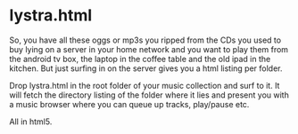 # lystra.html

So, you have all these oggs or mp3s you ripped from the CDs you used to buy lying on a server in your home network and you want to play them from the android tv box, the laptop in the coffee table and the old ipad in the kitchen.
But just surfing in on the server gives you a html listing per folder.

Drop lystra.html in the root folder of your music collection and surf to it.
It will fetch the directory listing of the folder where it lies and present you with a music browser where you can queue up tracks, play/pause etc.

All in html5.
